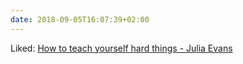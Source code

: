 ```yaml
---
date: 2018-09-05T16:07:39+02:00
---
```


Liked: [How to teach yourself hard things - Julia Evans](https://jvns.ca/blog/2018/09/01/learning-skills-you-can-practice/)